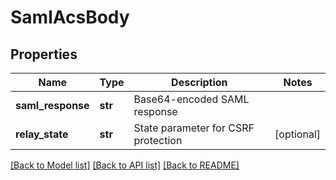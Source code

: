 # SamlAcsBody

## Properties
Name | Type | Description | Notes
------------ | ------------- | ------------- | -------------
**saml_response** | **str** | Base64-encoded SAML response | 
**relay_state** | **str** | State parameter for CSRF protection | [optional] 

[[Back to Model list]](../README.md#documentation-for-models) [[Back to API list]](../README.md#documentation-for-api-endpoints) [[Back to README]](../README.md)

